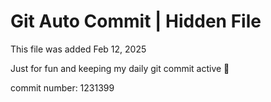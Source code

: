 # Git Auto Commit | Hidden File

This file was added Feb 12, 2025

Just for fun and keeping my daily git commit active 🤪

commit number: 1231399
